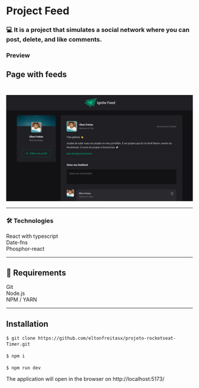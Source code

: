 # Project Feed

### 💻 It is a project that simulates a social network where you can post, delete, and like comments.

### Preview

## Page with feeds </br></br>

<img src="./src/assets/readme/feed.jpg" />
<hr/>

### 🛠️ Technologies 
React with typescript <br/>
Date-fns <br/>
Phosphor-react <br/>
<hr/>

## 🧲 Requirements 
Git<br/>
Node.js <br/>
NPM / YARN
<hr/>

## Installation

```
$ git clone https://github.com/eltonfreitasx/projeto-rocketseat-Timer.git

$ npm i 

$ npm run dev 
```

The application will open in the browser on  http://localhost:5173/

